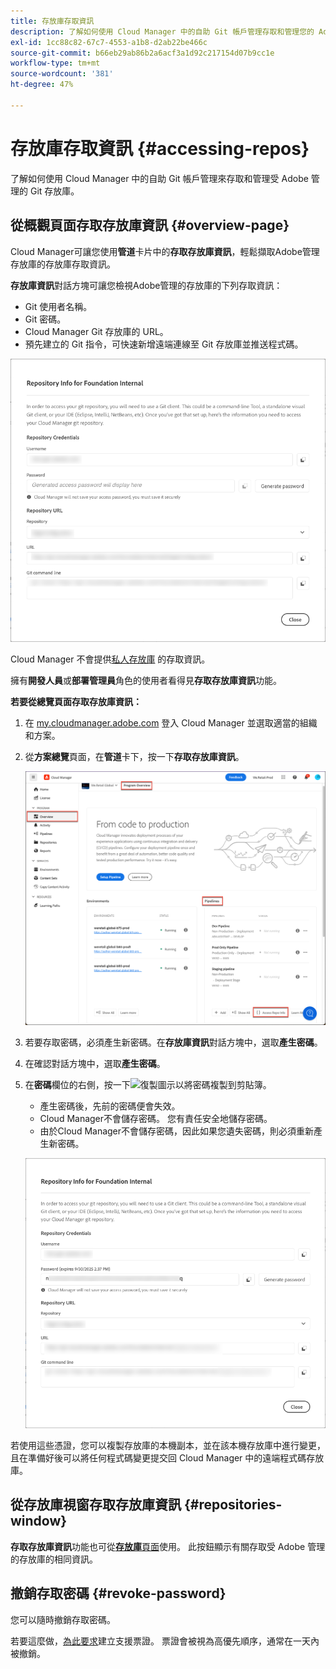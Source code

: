 ```yaml
---
title: 存放庫存取資訊
description: 了解如何使用 Cloud Manager 中的自助 Git 帳戶管理存取和管理您的 Adobe 託管 Git 存放庫。
exl-id: 1cc88c82-67c7-4553-a1b8-d2ab22be466c
source-git-commit: b66eb29ab86b2a6acf3a1d92c217154d07b9cc1e
workflow-type: tm+mt
source-wordcount: '381'
ht-degree: 47%

---
```


# 存放庫存取資訊 {#accessing-repos}

了解如何使用 Cloud Manager 中的自助 Git 帳戶管理來存取和管理受 Adobe 管理的 Git 存放庫。

## 從概觀頁面存取存放庫資訊 {#overview-page}

Cloud Manager可讓您使用&#x200B;**管道**&#x200B;卡片中的&#x200B;**存取存放庫資訊**，輕鬆擷取Adobe管理存放庫的存放庫存取資訊。

**存放庫資訊**&#x200B;對話方塊可讓您檢視Adobe管理的存放庫的下列存取資訊：

* Git 使用者名稱。
* Git 密碼。
* Cloud Manager Git 存放庫的 URL。
* 預先建立的 Git 指令，可快速新增遠端連線至 Git 存放庫並推送程式碼。

![存放庫資訊視窗](assets/repository-info.png)

Cloud Manager 不會提供[私人存放庫](/help/managing-code/private-repositories.md) 的存取資訊。

擁有&#x200B;**開發人員**&#x200B;或&#x200B;**部署管理員**&#x200B;角色的使用者看得見&#x200B;**存取存放庫資訊**&#x200B;功能。

**若要從總覽頁面存取存放庫資訊：**

1. 在 [my.cloudmanager.adobe.com](https://my.cloudmanager.adobe.com/) 登入 Cloud Manager 並選取適當的組織和方案。

1. 從&#x200B;**方案總覽**&#x200B;頁面，在&#x200B;**管道**&#x200B;卡下，按一下&#x200B;**存取存放庫資訊**。

   ![存取管道卡上的存放庫資訊](/help/managing-code/assets/pipelines-card2.png)

1. 若要存取密碼，必須產生新密碼。在&#x200B;**存放庫資訊**&#x200B;對話方塊中，選取&#x200B;**產生密碼**。

1. 在確認對話方塊中，選取&#x200B;**產生密碼**。

1. 在&#x200B;**密碼**&#x200B;欄位的右側，按一下![復製圖示](https://spectrum.adobe.com/static/icons/workflow_18/Smock_Copy_18_N.svg)以將密碼複製到剪貼簿。

   * 產生密碼後，先前的密碼便會失效。
   * Cloud Manager不會儲存密碼。 您有責任安全地儲存密碼。
   * 由於Cloud Manager不會儲存密碼，因此如果您遺失密碼，則必須重新產生新密碼。

   ![在存放庫資訊對話方塊中複製密碼](/help/managing-code/assets/repository-copy-password.png)

若使用這些憑證，您可以複製存放庫的本機副本，並在該本機存放庫中進行變更，且在準備好後可以將任何程式碼變更提交回 Cloud Manager 中的遠端程式碼存放庫。

## 從存放庫視窗存取存放庫資訊 {#repositories-window}

**存取存放庫資訊**&#x200B;功能也可從&#x200B;[**存放庫**&#x200B;頁面](/help/managing-code/managing-repositories.md)使用。 此按鈕顯示有關存取受 Adobe 管理的存放庫的相同資訊。

## 撤銷存取密碼 {#revoke-password}

您可以隨時撤銷存取密碼。

若要這麼做，[為此要求](https://experienceleague.adobe.com/?support-solution=Experience+Manager&amp;support-tab=home#support)建立支援票證。 票證會被視為高優先順序，通常在一天內被撤銷。
